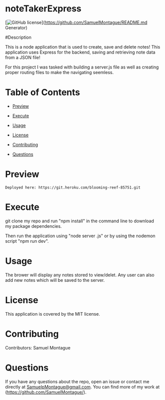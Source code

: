 # noteTakerExpress 
[![GitHub license](https://img.shields.io/badge/license-MIT-blue.svg)](https://github.com/SamuelMontague/README.md Generator)
  
#Description

This is a node application that is used to create, save and delete notes! This application uses Express for the backend, saving and retrieving note data from a JSON file!

For this project I was tasked with building a server.js file as well as creating proper routing files to make the navigating seemless. 
    
# Table of Contents

* [Preview](#Preview)

* [Execute](#Execute)
    
* [Usage](#usage)

* [License](#license)

* [Contributing](#contributing)

* [Questions](#questions)
    
# Preview
    Deployed here: https://git.heroku.com/blooming-reef-85751.git

# Execute   
git clone my repo and run "npm install" in the command line to download my package dependencies.

Then run the application using "node server .js" or by using the nodemon script "npm run dev".

# Usage

The brower will display any notes stored to view/delet. Any user can also add new notes which will be saved to the server.

# License

This application is covered by the MIT license.
    
# Contributing

Contributors: Samuel Montague

# Questions

If you have any questions about the repo, open an issue or contact me directly at SamuelpMontague@gmail.com. You can find more of my work at (https://github.com/SamuelMontague/).

